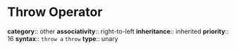 # Throw Operator

**category**:: other
**associativity**:: right-to-left
**inheritance**:: inherited
**priority**:: 16
**syntax**::
  `throw a`
  `throw`
**type**:: unary
